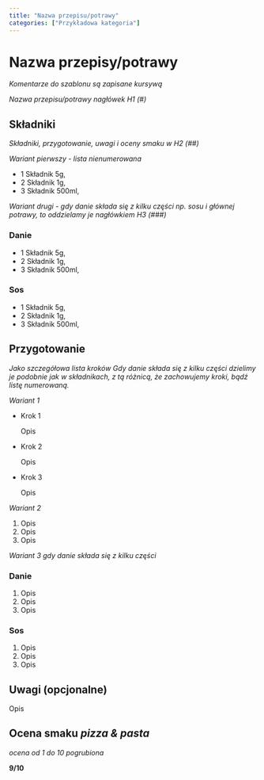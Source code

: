 ```yaml
---
title: "Nazwa przepisu/potrawy"
categories: ["Przykładowa kategoria"]
---
```


# Nazwa przepisy/potrawy

_Komentarze do szablonu są zapisane kursywą_

_Nazwa przepisu/potrawy nagłówek H1 (#)_

## Składniki

_Składniki, przygotowanie, uwagi i oceny smaku w H2 (##)_

_Wariant pierwszy - lista nienumerowana_

-   1 Składnik 5g,
-   2 Składnik 1g,
-   3 Składnik 500ml,

_Wariant drugi - gdy danie składa się z kilku części np. sosu i głównej potrawy, to oddzielamy je nagłówkiem H3 (###)_

### Danie

-   1 Składnik 5g,
-   2 Składnik 1g,
-   3 Składnik 500ml,

### Sos

-   1 Składnik 5g,
-   2 Składnik 1g,
-   3 Składnik 500ml,

## Przygotowanie

_Jako szczegółowa lista kroków_
_Gdy danie składa się z kilku części dzielimy je podobnie jak w składnikach, z tą różnicą, że zachowujemy kroki, bądź listę numerowaną._

_Wariant 1_

-   Krok 1

    Opis

-   Krok 2

    Opis

-   Krok 3

    Opis

_Wariant 2_

1. Opis
2. Opis
3. Opis

_Wariant 3 gdy danie składa się z kilku części_

### Danie

1. Opis
2. Opis
3. Opis

### Sos

1. Opis
2. Opis
3. Opis

## Uwagi (opcjonalne)

Opis

## Ocena smaku _pizza & pasta_

_ocena od 1 do 10 pogrubiona_

**9/10**
